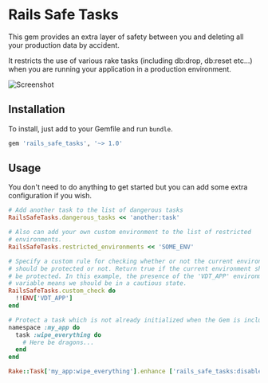 # Rails Safe Tasks

This gem provides an extra layer of safety between you and deleting all
your production data by accident.

It restricts the use of various rake tasks (including db:drop, db:reset etc...)
when you are running your application in a production environment.

![Screenshot](https://s.adamcooke.io/15/vPpaN1.png)

## Installation

To install, just add to your Gemfile and run `bundle`.

```ruby
gem 'rails_safe_tasks', '~> 1.0'
```

## Usage

You don't need to do anything to get started but you can add some extra configuration
if you wish.

```ruby
# Add another task to the list of dangerous tasks
RailsSafeTasks.dangerous_tasks << 'another:task'

# Also can add your own custom environment to the list of restricted
# environments.
RailsSafeTasks.restricted_environments << 'SOME_ENV'

# Specify a custom rule for checking whether or not the current environment
# should be protected or not. Return true if the current environment should
# be protected. In this example, the presence of the 'VDT_APP' environment
# variable means we should be in a cautious state.
RailsSafeTasks.custom_check do
  !!ENV['VDT_APP']
end

# Protect a task which is not already initialized when the Gem is included.
namespace :my_app do
  task :wipe_everything do
    # Here be dragons...
  end
end

Rake::Task['my_app:wipe_everything'].enhance ['rails_safe_tasks:disable']
```
